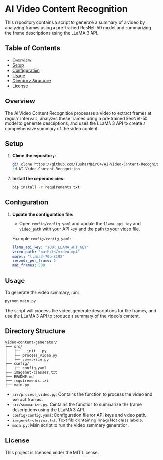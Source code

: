 # AI Video Content Recognition

This repository contains a script to generate a summary of a video by analyzing frames using a pre-trained ResNet-50 model and summarizing the frame descriptions using the LLaMA 3 API.

## Table of Contents

- [Overview](#overview)
- [Setup](#setup)
- [Configuration](#configuration)
- [Usage](#usage)
- [Directory Structure](#directory-structure)
- [License](#license)

## Overview

The AI Video Content Recognition processes a video to extract frames at regular intervals, analyzes these frames using a pre-trained ResNet-50 model to generate descriptions, and uses the LLaMA 3 API to create a comprehensive summary of the video content.

## Setup

1. **Clone the repository:**

   ```bash
   git clone https://github.com/TusharNair04/AI-Video-Content-Recognition.git
   cd AI-Video-Content-Recognition
   ```

2. **Install the dependencies:**
   ```bash
   pip install -r requirements.txt
   ```

## Configuration

1. **Update the configuration file:**

   - Open `config/config.yaml` and update the `llama_api_key` and `video_path` with your API key and the path to your video file.

   Example `config/config.yaml`:

   ```yaml
   llama_api_key: "YOUR_LLAMA_API_KEY"
   video_path: "path/to/video.mp4"
   model: "llama3-70b-8192"
   seconds_per_frame: 5
   max_frames: 500
   ```

## Usage

To generate the video summary, run:

```bash
python main.py
```

The script will process the video, generate descriptions for the frames, and use the LLaMA 3 API to produce a summary of the video's content.

## Directory Structure

```
video-content-generator/
├── src/
│   ├── __init__.py
│   ├── process_video.py
│   ├── summarize.py
├── config/
│   ├── config.yaml
├── imagenet-classes.txt
├── README.md
├── requirements.txt
├── main.py
```

- `src/process_video.py`: Contains the function to process the video and extract frames.
- `src/summarize.py`: Contains the function to summarize the frame descriptions using the LLaMA 3 API.
- `config/config.yaml`: Configuration file for API keys and video path.
- `imagenet-classes.txt`: Text file containing ImageNet class labels.
- `main.py`: Main script to run the video summary generation.

## License

This project is licensed under the MIT License.
